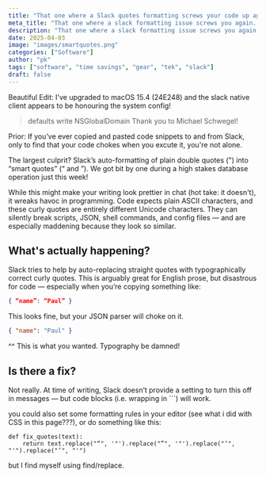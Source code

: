 ```yaml
---
title: "That one where a Slack quotes formatting screws your code up again..."
meta_title: "That one where a slack formatting issue screws you again..."
description: "That one where a slack formatting issue screws you again..."
date: 2025-04-03
image: "images/smartquotes.png"
categories: ["Software"]
author: "pk"
tags: ["software", "time savings", "gear", "tek", "slack"]
draft: false
---
```


Beautiful Edit: 
I've upgraded to macOS 15.4 (24E248) and the slack native client appears to be honouring the system config!
> defaults write NSGlobalDomain
Thank you to Michael Schwegel!

Prior:
If you’ve ever copied and pasted code snippets to and from Slack, only to find that your code chokes when you excute it, you're not alone.

The largest culprit? Slack’s auto-formatting of plain double quotes (") into “smart quotes” (“ and ”). We got bit by one during a high stakes database operation just this week!

While this might make your writing look prettier in chat (hot take: it doesn't), it wreaks havoc in programming. Code expects plain ASCII characters, and these curly quotes are entirely different Unicode characters. They can silently break scripts, JSON, shell commands, and config files — and are especially maddening because they look so similar.

## What's actually happening?

Slack tries to help by auto-replacing straight quotes with typographically correct curly quotes. This is arguably great for English prose, but disastrous for code — especially when you’re copying something like:

```json
{ “name”: “Paul” }
```

This looks fine, but your JSON parser will choke on it.

```json
{ "name": "Paul" }
```
^^ This is what you wanted. Typography be damned! 


## Is there a fix?

Not really. At time of writing, Slack doesn’t provide a setting to turn this off in messages — but code blocks (i.e. wrapping in ```) will work.

you could also set some formatting rules in your editor (see what i did with CSS in this page???), or do something like this:
```
def fix_quotes(text):
    return text.replace("“", '"').replace("”", '"').replace("‘", "'").replace("’", "'")
```
but I find myself using find/replace.




